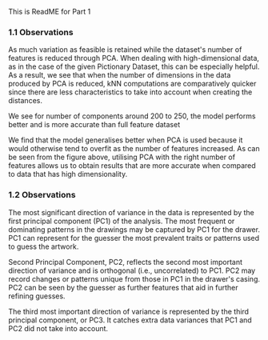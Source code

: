 This is ReadME for Part 1

### 1.1 Observations

As much variation as feasible is retained while the dataset's number of features is reduced through PCA. When dealing with high-dimensional data, as in the case of the given Pictionary Dataset, this can be especially helpful. As a result, we see that when the number of dimensions in the data produced by PCA is reduced, kNN computations are comparatively quicker since there are less characteristics to take into account when creating the distances.

We see for number of components around 200 to 250, the model performs better and is more accurate than full feature dataset

We find that the model generalises better when PCA is used because it would otherwise tend to overfit as the number of features increased. As can be seen from the figure above, utilising PCA with the right number of features allows us to obtain results that are more accurate when compared to data that has high dimensionality.

### 1.2 Observations

The most significant direction of variance in the data is represented by the first principal component (PC1) of the analysis. The most frequent or dominating patterns in the drawings may be captured by PC1 for the drawer. PC1 can represent for the guesser the most prevalent traits or patterns used to guess the artwork.

Second Principal Component, PC2, reflects the second most important direction of variance and is orthogonal (i.e., uncorrelated) to PC1. PC2 may record changes or patterns unique from those in PC1 in the drawer's casing. PC2 can be seen by the guesser as further features that aid in further refining guesses.

The third most important direction of variance is represented by the third principal component, or PC3. It catches extra data variances that PC1 and PC2 did not take into account.